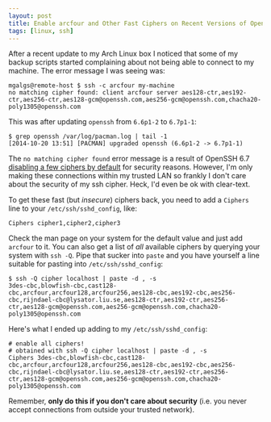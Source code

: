 ```yaml
---
layout: post
title: Enable arcfour and Other Fast Ciphers on Recent Versions of OpenSSH
tags: [linux, ssh]
---
```


After a recent update to my Arch Linux box I noticed that some of my backup
scripts started complaining about not being able to connect to my machine.
The error message I was seeing was:

    mgalgs@remote-host $ ssh -c arcfour my-machine
    no matching cipher found: client arcfour server aes128-ctr,aes192-ctr,aes256-ctr,aes128-gcm@openssh.com,aes256-gcm@openssh.com,chacha20-poly1305@openssh.com

This was after updating `openssh` from `6.6p1-2` to `6.7p1-1`:

    $ grep openssh /var/log/pacman.log | tail -1
    [2014-10-20 13:51] [PACMAN] upgraded openssh (6.6p1-2 -> 6.7p1-1)

The `no matching cipher found` error message is a result of OpenSSH 6.7
[disabling a few ciphers by default](http://www.openssh.com/txt/release-6.7)
for security reasons.  However, I'm only making these connections within my
trusted LAN so frankly I don't care about the security of my ssh cipher.
Heck, I'd even be ok with clear-text.

To get these fast (but *insecure*) ciphers back, you need to add a
`Ciphers` line to your `/etc/ssh/sshd_config`, like:

    Ciphers cipher1,cipher2,cipher3

Check the man page on your system for the default value and just add
`arcfour` to it.  You can also get a list of *all* available ciphers by
querying your system with `ssh -Q`.  Pipe that sucker into `paste` and you
have yourself a line suitable for pasting into `/etc/ssh/sshd_config`:

    $ ssh -Q cipher localhost | paste -d , -s
    3des-cbc,blowfish-cbc,cast128-cbc,arcfour,arcfour128,arcfour256,aes128-cbc,aes192-cbc,aes256-cbc,rijndael-cbc@lysator.liu.se,aes128-ctr,aes192-ctr,aes256-ctr,aes128-gcm@openssh.com,aes256-gcm@openssh.com,chacha20-poly1305@openssh.com

Here's what I ended up adding to my `/etc/ssh/sshd_config`:

    # enable all ciphers!
    # obtained with ssh -Q cipher localhost | paste -d , -s
    Ciphers 3des-cbc,blowfish-cbc,cast128-cbc,arcfour,arcfour128,arcfour256,aes128-cbc,aes192-cbc,aes256-cbc,rijndael-cbc@lysator.liu.se,aes128-ctr,aes192-ctr,aes256-ctr,aes128-gcm@openssh.com,aes256-gcm@openssh.com,chacha20-poly1305@openssh.com

Remember, **only do this if you don't care about security** (i.e. you never
accept connections from outside your trusted network).
